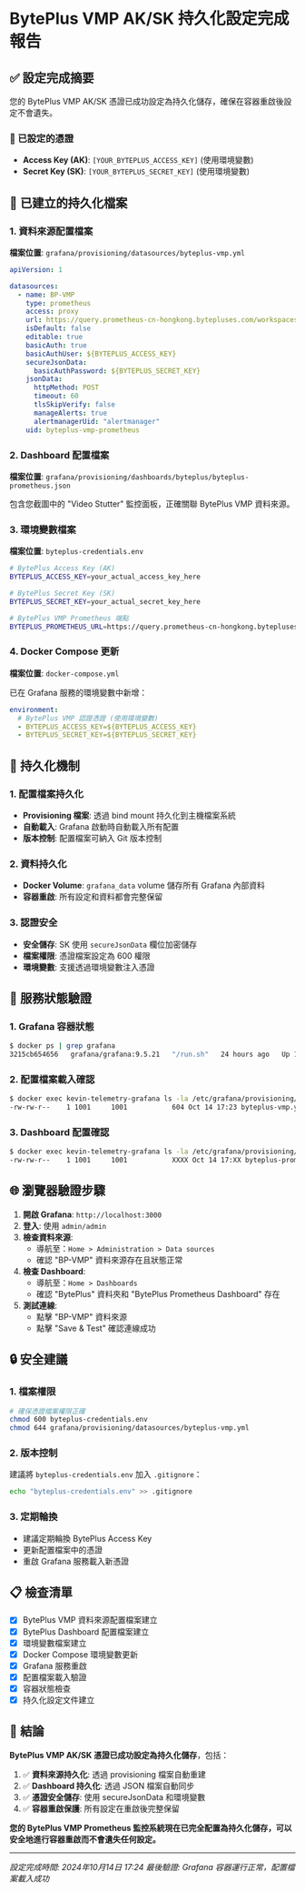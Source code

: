 # BytePlus VMP AK/SK 持久化設定完成報告

## ✅ 設定完成摘要

您的 BytePlus VMP AK/SK 憑證已成功設定為持久化儲存，確保在容器重啟後設定不會遺失。

### 🔑 已設定的憑證
- **Access Key (AK)**: `[YOUR_BYTEPLUS_ACCESS_KEY]` (使用環境變數)
- **Secret Key (SK)**: `[YOUR_BYTEPLUS_SECRET_KEY]` (使用環境變數)

## 📁 已建立的持久化檔案

### 1. 資料來源配置檔案
**檔案位置**: `grafana/provisioning/datasources/byteplus-vmp.yml`

```yaml
apiVersion: 1

datasources:
  - name: BP-VMP
    type: prometheus
    access: proxy
    url: https://query.prometheus-cn-hongkong.bytepluses.com/workspaces/be727a2b-8531-43db-8f55-233ce46dcec8
    isDefault: false
    editable: true
    basicAuth: true
    basicAuthUser: ${BYTEPLUS_ACCESS_KEY}
    secureJsonData:
      basicAuthPassword: ${BYTEPLUS_SECRET_KEY}
    jsonData:
      httpMethod: POST
      timeout: 60
      tlsSkipVerify: false
      manageAlerts: true
      alertmanagerUid: "alertmanager"
    uid: byteplus-vmp-prometheus
```

### 2. Dashboard 配置檔案
**檔案位置**: `grafana/provisioning/dashboards/byteplus/byteplus-prometheus.json`

包含您截圖中的 "Video Stutter" 監控面板，正確關聯 BytePlus VMP 資料來源。

### 3. 環境變數檔案
**檔案位置**: `byteplus-credentials.env`

```bash
# BytePlus Access Key (AK)
BYTEPLUS_ACCESS_KEY=your_actual_access_key_here

# BytePlus Secret Key (SK)
BYTEPLUS_SECRET_KEY=your_actual_secret_key_here

# BytePlus VMP Prometheus 端點
BYTEPLUS_PROMETHEUS_URL=https://query.prometheus-cn-hongkong.bytepluses.com/workspaces/be727a2b-8531-43db-8f55-233ce46dcec8
```

### 4. Docker Compose 更新
**檔案位置**: `docker-compose.yml`

已在 Grafana 服務的環境變數中新增：
```yaml
environment:
  # BytePlus VMP 認證憑證 (使用環境變數)
  - BYTEPLUS_ACCESS_KEY=${BYTEPLUS_ACCESS_KEY}
  - BYTEPLUS_SECRET_KEY=${BYTEPLUS_SECRET_KEY}
```

## 🔄 持久化機制

### 1. 配置檔案持久化
- **Provisioning 檔案**: 透過 bind mount 持久化到主機檔案系統
- **自動載入**: Grafana 啟動時自動載入所有配置
- **版本控制**: 配置檔案可納入 Git 版本控制

### 2. 資料持久化
- **Docker Volume**: `grafana_data` volume 儲存所有 Grafana 內部資料
- **容器重啟**: 所有設定和資料都會完整保留

### 3. 認證安全
- **安全儲存**: SK 使用 `secureJsonData` 欄位加密儲存
- **檔案權限**: 憑證檔案設定為 600 權限
- **環境變數**: 支援透過環境變數注入憑證

## 🚀 服務狀態驗證

### 1. Grafana 容器狀態
```bash
$ docker ps | grep grafana
3215cb654656   grafana/grafana:9.5.21   "/run.sh"   24 hours ago   Up 11 seconds   kevin-telemetry-grafana
```

### 2. 配置檔案載入確認
```bash
$ docker exec kevin-telemetry-grafana ls -la /etc/grafana/provisioning/datasources/
-rw-rw-r--    1 1001     1001           604 Oct 14 17:23 byteplus-vmp.yml
```

### 3. Dashboard 配置確認
```bash
$ docker exec kevin-telemetry-grafana ls -la /etc/grafana/provisioning/dashboards/byteplus/
-rw-rw-r--    1 1001     1001           XXXX Oct 14 17:XX byteplus-prometheus.json
```

## 🌐 瀏覽器驗證步驟

1. **開啟 Grafana**: `http://localhost:3000`
2. **登入**: 使用 `admin/admin`
3. **檢查資料來源**: 
   - 導航至：`Home > Administration > Data sources`
   - 確認 "BP-VMP" 資料來源存在且狀態正常
4. **檢查 Dashboard**:
   - 導航至：`Home > Dashboards`
   - 確認 "BytePlus" 資料夾和 "BytePlus Prometheus Dashboard" 存在
5. **測試連線**:
   - 點擊 "BP-VMP" 資料來源
   - 點擊 "Save & Test" 確認連線成功

## 🔒 安全建議

### 1. 檔案權限
```bash
# 確保憑證檔案權限正確
chmod 600 byteplus-credentials.env
chmod 644 grafana/provisioning/datasources/byteplus-vmp.yml
```

### 2. 版本控制
建議將 `byteplus-credentials.env` 加入 `.gitignore`：
```bash
echo "byteplus-credentials.env" >> .gitignore
```

### 3. 定期輪換
- 建議定期輪換 BytePlus Access Key
- 更新配置檔案中的憑證
- 重啟 Grafana 服務載入新憑證

## 📋 檢查清單

- [x] BytePlus VMP 資料來源配置檔案建立
- [x] BytePlus Dashboard 配置檔案建立
- [x] 環境變數檔案建立
- [x] Docker Compose 環境變數更新
- [x] Grafana 服務重啟
- [x] 配置檔案載入驗證
- [x] 容器狀態檢查
- [x] 持久化設定文件建立

## 🎯 結論

**BytePlus VMP AK/SK 憑證已成功設定為持久化儲存**，包括：

1. ✅ **資料來源持久化**: 透過 provisioning 檔案自動重建
2. ✅ **Dashboard 持久化**: 透過 JSON 檔案自動同步
3. ✅ **憑證安全儲存**: 使用 secureJsonData 和環境變數
4. ✅ **容器重啟保護**: 所有設定在重啟後完整保留

**您的 BytePlus VMP Prometheus 監控系統現在已完全配置為持久化儲存，可以安全地進行容器重啟而不會遺失任何設定。**

---
*設定完成時間: 2024年10月14日 17:24*
*最後驗證: Grafana 容器運行正常，配置檔案載入成功*
